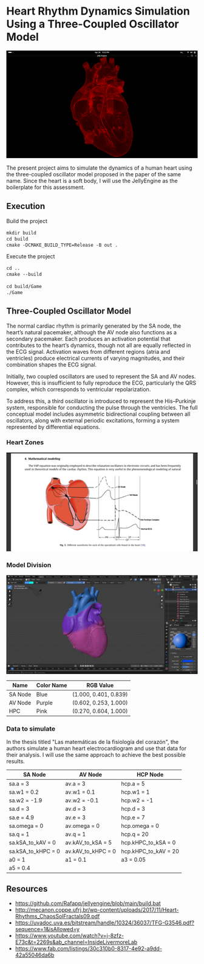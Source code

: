 # Heart Rhythm Dynamics Simulation Using a Three-Coupled Oscillator Model

![img](/images/humanheart.png)

The present project aims to simulate the dynamics of a human heart using the three-coupled oscillator model proposed in the paper of the same name. Since the heart is a soft body, I will use the JellyEngine as the boilerplate for this assessment.

## Execution 

Build the project
```
mkdir build 
cd build 
cmake -DCMAKE_BUILD_TYPE=Release -B out .
```

Execute the project
```
cd ..
cmake --build

cd build/Game
./Game
```
## Three-Coupled Oscillator Model

The normal cardiac rhythm is primarily generated by the SA node, the heart’s natural pacemaker, although the AV node also functions as a secondary pacemaker. Each produces an activation potential that contributes to the heart’s dynamics, though not all are equally reflected in the ECG signal. Activation waves from different regions (atria and ventricles) produce electrical currents of varying magnitudes, and their combination shapes the ECG signal.

Initially, two coupled oscillators are used to represent the SA and AV nodes. However, this is insufficient to fully reproduce the ECG, particularly the QRS complex, which corresponds to ventricular repolarization.

To address this, a third oscillator is introduced to represent the His–Purkinje system, responsible for conducting the pulse through the ventricles. The full conceptual model includes asymmetric bidirectional coupling between all oscillators, along with external periodic excitations, forming a system represented by differential equations.

### Heart Zones

![image](/images/HeartModel1.png)

### Model Division

![image](/images/ColorSection2.png)

| Name | Color Name | RGB Value |
| --- | --- | --- |
| SA Node | Blue | (1.000, 0.401, 0.839) |
| AV Node | Purple | (0.602, 0.253, 1.000) |
| HPC | Pink | (0.270, 0.604, 1.000) |

### Data to simulate
In the thesis titled "Las matemáticas de la fisiología del corazón", the authors simulate a human heart electrocardiogram and use that data for their analysis. I will use the same approach to achieve the best possible results.

| SA Node | AV Node | HCP Node |
| --- | --- | --- |
| sa.a = 3 | av.a = 3 | hcp.a = 5 |
| sa.w1 = 0.2 | av.w1 = 0.1 | hcp.w1 = 1 |
| sa.w2 = -1.9 | av.w2 = -0.1 | hcp.w2 = -1 |
| sa.d = 3 | av.d = 3 | hcp.d = 3 |
| sa.e = 4.9 | av.e = 3 | hcp.e = 7 |
| sa.omega = 0 | av.omega = 0 | hcp.omega = 0 |
| sa.q  = 1 | av.q = 1| hcp.q = 20 |
| sa.kSA_to_kAV = 0  | av.kAV_to_kSA = 5 | hcp.kHPC_to_kSA = 0 |
| sa.kSA_to_kHPC  = 0 | av.kAV_to_kHPC = 0 | hcp.kHPC_to_kAV = 20 |
| a0  = 1 | a1 = 0.1| a3 = 0.05 |
| a5 = 0.4 |  |  |

## Resources 

- https://github.com/Rafapp/jellyengine/blob/main/build.bat
- http://mecanon.coppe.ufrj.br/wp-content/uploads/2017/11/Heart-Rhythms_ChaosSolFractals09.pdf
- https://uvadoc.uva.es/bitstream/handle/10324/36037/TFG-G3546.pdf?sequence=1&isAllowed=y
- https://www.youtube.com/watch?v=j-8zfz-E73c&t=2269s&ab_channel=InsideLivermoreLab
- https://www.fab.com/listings/30c310b0-8317-4e92-a9dd-42a55046da6b
